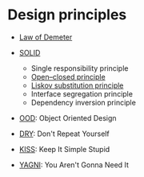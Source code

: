 # Design principles

- [Law of Demeter](https://en.wikipedia.org/wiki/Law_of_Demeter)

- [SOLID](https://en.wikipedia.org/wiki/SOLID)
  - Single responsibility principle
  - [Open–closed principle](https://en.wikipedia.org/wiki/Open%E2%80%93closed_principle)
  - [Liskov substitution principle](https://en.wikipedia.org/wiki/Liskov_substitution_principle)
  - Interface segregation principle
  - Dependency inversion principle

- [OOD](https://en.wikipedia.org/wiki/Object-oriented_design): Object Oriented Design

- [DRY](https://en.wikipedia.org/wiki/Don%27t_repeat_yourself): Don't Repeat Yourself

- [KISS](https://en.wikipedia.org/wiki/KISS_principle): Keep It Simple Stupid

- [YAGNI](https://en.wikipedia.org/wiki/You_aren%27t_gonna_need_it): You Aren't Gonna Need It
